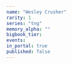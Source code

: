 ```yaml
---
name: "Wesley Crusher"
rarity: 1
series: "tng"
memory_alpha: ""
bigbook_tier:
events:
in_portal: true
published: false
---
```


